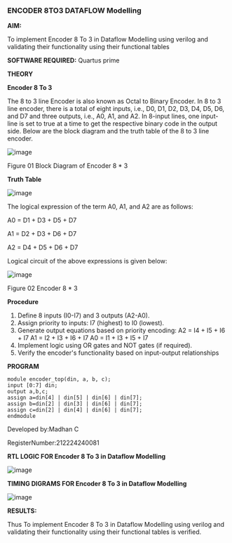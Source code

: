 ### ENCODER 8TO3 DATAFLOW Modelling

**AIM:**

To implement  Encoder 8 To 3 in Dataflow Modelling using verilog and validating their functionality using their functional tables

**SOFTWARE REQUIRED:** Quartus prime

**THEORY**

**Encoder 8 To 3**

The 8 to 3 line Encoder is also known as Octal to Binary Encoder. In 8 to 3 line encoder, there is a total of eight inputs, i.e., D0, D1, D2, D3, D4, D5, D6, and D7 and three outputs, i.e., A0, A1, and A2. In 8-input lines, one input-line is set to true at a time to get the respective binary code in the output side. Below are the block diagram and the truth table of the 8 to 3 line encoder.

![image](https://github.com/naavaneetha/ENCODER8TO3DATAFLOW/assets/154305477/0bc242c1-eb9e-4c47-afe5-30428470efc3)

Figure 01  Block Diagram of Encoder 8 * 3

**Truth Table**

![image](https://github.com/naavaneetha/ENCODER8TO3DATAFLOW/assets/154305477/35496b14-ae6e-4cd1-9abd-d6736b576575)

The logical expression of the term A0, A1, and A2 are as follows:

A0 = D1 + D3 + D5 + D7

A1 = D2 + D3 + D6 + D7

A2 = D4 + D5 + D6 + D7

Logical circuit of the above expressions is given below:

![image](https://github.com/naavaneetha/ENCODER8TO3DATAFLOW/assets/154305477/95acaee6-c873-4c75-89eb-ef09fb158053)

Figure 02  Encoder 8 * 3

**Procedure**

 1. Define 8 inputs (I0-I7) and 3 outputs (A2-A0).
 2. Assign priority to inputs: I7 (highest) to I0 (lowest).
 3. Generate output equations based on priority encoding:
 A2 = I4 + I5 + I6 + I7
 A1 = I2 + I3 + I6 + I7
 A0 = I1 + I3 + I5 + I7
 4. Implement logic using OR gates and NOT gates (if required).
 5. Verify the encoder's functionality based on input-output relationships

**PROGRAM**

    module encoder_top(din, a, b, c);
    input [0:7] din;
    output a,b,c;
    assign a=din[4] | din[5] | din[6] | din[7];
    assign b=din[2] | din[3] | din[6] | din[7];
    assign c=din[2] | din[4] | din[6] | din[7];
    endmodule

Developed by:Madhan C

RegisterNumber:212224240081

**RTL LOGIC FOR Encoder 8 To 3 in Dataflow Modelling**

![image](https://github.com/user-attachments/assets/c2876e6d-003a-416e-8938-d2c59a919e30)


**TIMING DIGRAMS FOR Encoder 8 To 3 in Dataflow Modelling**

![image](https://github.com/user-attachments/assets/1eda4f89-f417-412e-8b0a-ffdddfc04d4e)


**RESULTS:**

Thus To implement Encoder 8 To 3 in Dataflow Modelling using verilog and
validating their functionality using their functional tables is verified.




